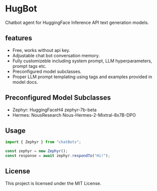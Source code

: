 # HugBot

Chatbot agent for HuggingFace Inference API text generation models.

## features

- Free, works without api key.
- Adjustable chat bot conversation memory.
- Fully customizeble including system prompt, LLM hyperparameters, prompt tags etc.
- Preconfigured model subclasses.
- Proper LLM prompt templating using tags and examples provided in model docs.

## Preconfigured Model Subclasses 

- Zephyr: HuggingFaceH4 zephyr-7b-beta
- Hermes: NousResearch Nous-Hermes-2-Mixtral-8x7B-DPO

## Usage

```typescript
import { Zephyr } from "chatBots";

const zephyr = new Zephyr();
const response = await zephyr.respondTo("Hi!");
```

## License

This project is licensed under the MIT License.

